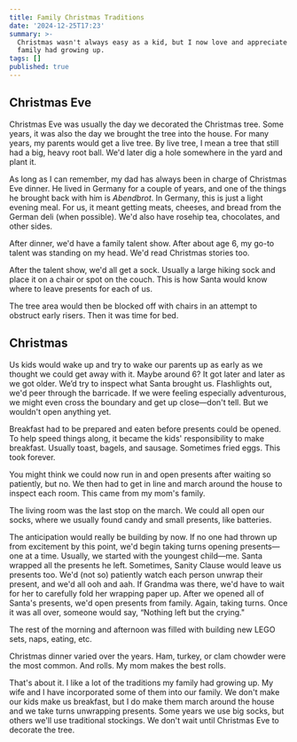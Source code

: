 ```yaml
---
title: Family Christmas Traditions
date: '2024-12-25T17:23'
summary: >-
  Christmas wasn't always easy as a kid, but I now love and appreciate a lot of the traditions my
  family had growing up.
tags: []
published: true
---
```

## Christmas Eve

Christmas Eve was usually the day we decorated the Christmas tree. Some years, it was also the day we brought the tree into the house. For many years, my parents would get a live tree. By live tree, I mean a tree that still had a big, heavy root ball. We'd later dig a hole somewhere in the yard and plant it.

As long as I can remember, my dad has always been in charge of Christmas Eve dinner. He lived in Germany for a couple of years, and one of the things he brought back with him is _Abendbrot_.  In Germany, this is just a light evening meal. For us, it meant getting meats, cheeses, and bread from the German deli (when possible). We'd also have rosehip tea, chocolates, and other sides.

After dinner, we'd have a family talent show. After about age 6, my go-to talent was standing on my head. We'd read Christmas stories too.

After the talent show, we'd all get a sock. Usually a large hiking sock and place it on a chair or spot on the couch. This is how Santa would know where to leave presents for each of us.

The tree area would then be blocked off with chairs in an attempt to obstruct early risers. Then it was time for bed.

## Christmas

Us kids would wake up and try to wake our parents up as early as we thought we could get away with it. Maybe around 6? It got later and later as we got older. We’d try to inspect what Santa brought us. Flashlights out, we'd peer through the barricade. If we were feeling especially adventurous, we might even cross the boundary and get up close—don't tell. But we wouldn't open anything yet.

Breakfast had to be prepared and eaten before presents could be opened. To help speed things along, it became the kids' responsibility to make breakfast. Usually toast, bagels, and sausage. Sometimes fried eggs. This took forever.

You might think we could now run in and open presents after waiting so patiently, but no. We then had to get in line and march around the house to inspect each room. This came from my mom's family.

The living room was the last stop on the march. We could all open our socks, where we usually found candy and small presents, like batteries.

The anticipation would really be building by now. If no one had thrown up from excitement by this point, we'd begin taking turns opening presents—one at a time. Usually, we started with the youngest child—me. Santa wrapped all the presents he left. Sometimes, Sanity Clause would leave us presents too. We'd (not so) patiently watch each person unwrap their present, and we'd all ooh and aah. If Grandma was there, we'd have to wait for her to carefully fold her wrapping paper up. After we opened all of Santa's presents, we'd open presents from family. Again, taking turns. Once it was all over, someone would say, “Nothing left but the crying."

The rest of the morning and afternoon was filled with building new LEGO sets, naps, eating, etc.

Christmas dinner varied over the years. Ham, turkey, or clam chowder were the most common. And rolls. My mom makes the best rolls.

That's about it. I like a lot of the traditions my family had growing up. My wife and I have incorporated some of them into our family. We don't make our kids make us breakfast, but I do make them march around the house and we take turns unwrapping presents. Some years we use big socks, but others we'll use traditional stockings. We don't wait until Christmas Eve to decorate the tree.
